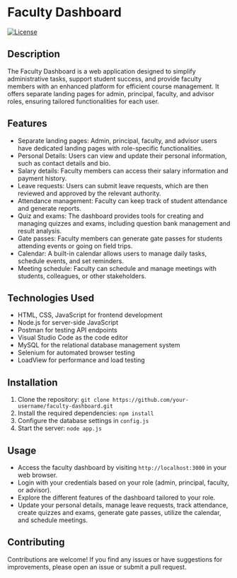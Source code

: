 # Faculty Dashboard

[![License](https://img.shields.io/badge/License-MIT-blue.svg)](https://opensource.org/licenses/MIT)

## Description

The Faculty Dashboard is a web application designed to simplify administrative tasks, support student success, and provide faculty members with an enhanced platform for efficient course management. It offers separate landing pages for admin, principal, faculty, and advisor roles, ensuring tailored functionalities for each user.

## Features

- Separate landing pages: Admin, principal, faculty, and advisor users have dedicated landing pages with role-specific functionalities.
- Personal Details: Users can view and update their personal information, such as contact details and bio.
- Salary details: Faculty members can access their salary information and payment history.
- Leave requests: Users can submit leave requests, which are then reviewed and approved by the relevant authority.
- Attendance management: Faculty can keep track of student attendance and generate reports.
- Quiz and exams: The dashboard provides tools for creating and managing quizzes and exams, including question bank management and result analysis.
- Gate passes: Faculty members can generate gate passes for students attending events or going on field trips.
- Calendar: A built-in calendar allows users to manage daily tasks, schedule events, and set reminders.
- Meeting schedule: Faculty can schedule and manage meetings with students, colleagues, or other stakeholders.

## Technologies Used

- HTML, CSS, JavaScript for frontend development
- Node.js for server-side JavaScript
- Postman for testing API endpoints
- Visual Studio Code as the code editor
- MySQL for the relational database management system
- Selenium for automated browser testing
- LoadView for performance and load testing

## Installation

1. Clone the repository: `git clone https://github.com/your-username/faculty-dashboard.git`
2. Install the required dependencies: `npm install`
3. Configure the database settings in `config.js`
4. Start the server: `node app.js`

## Usage

- Access the faculty dashboard by visiting `http://localhost:3000` in your web browser.
- Login with your credentials based on your role (admin, principal, faculty, or advisor).
- Explore the different features of the dashboard tailored to your role.
- Update your personal details, manage leave requests, track attendance, create quizzes and exams, generate gate passes, utilize the calendar, and schedule meetings.

## Contributing

Contributions are welcome! If you find any issues or have suggestions for improvements, please open an issue or submit a pull request.
